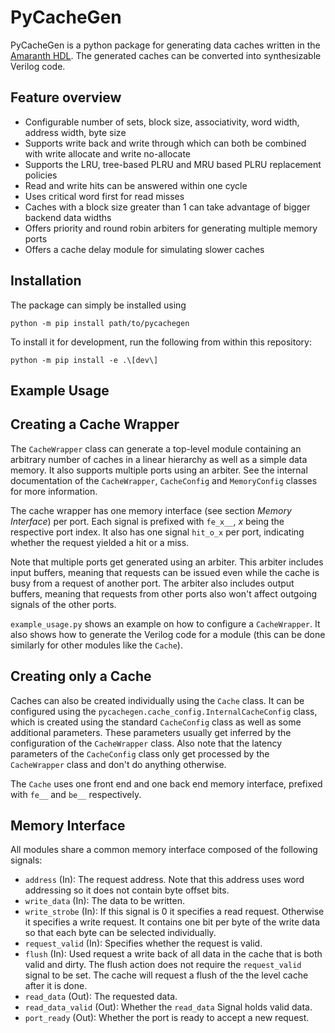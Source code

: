 # PyCacheGen

PyCacheGen is a python package for generating data caches written in the [Amaranth HDL](https://github.com/amaranth-lang/amaranth). The generated caches can be converted into synthesizable Verilog code.

## Feature overview

- Configurable number of sets, block size, associativity, word width, address width, byte size
- Supports write back and write through which can both be combined with write allocate and write no-allocate
- Supports the LRU, tree-based PLRU and MRU based PLRU replacement policies
- Read and write hits can be answered within one cycle
- Uses critical word first for read misses
- Caches with a block size greater than 1 can take advantage of bigger backend data widths
- Offers priority and round robin arbiters for generating multiple memory ports
- Offers a cache delay module for simulating slower caches

## Installation

The package can simply be installed using

    python -m pip install path/to/pycachegen

To install it for development, run the following from within this repository:

    python -m pip install -e .\[dev\]


## Example Usage

## Creating a Cache Wrapper

The `CacheWrapper` class can generate a top-level module containing an arbitrary number of caches in a linear hierarchy as well as a simple data memory. It also supports multiple ports using an arbiter. See the internal documentation of the `CacheWrapper`, `CacheConfig` and `MemoryConfig` classes for more information.

The cache wrapper has one memory interface (see section *Memory Interface*) per port. Each signal is prefixed with `fe_x__`, *x* being the respective port index. It also has one signal `hit_o_x` per port, indicating whether the request yielded a hit or a miss.

Note that multiple ports get generated using an arbiter. This arbiter includes input buffers, meaning that requests can be issued even while the cache is busy from a request of another port. The arbiter also includes output buffers, meaning that requests from other ports also won't affect outgoing signals of the other ports.

`example_usage.py` shows an example on how to configure a `CacheWrapper`. It also shows how to generate the Verilog code for a module (this can be done similarly for other modules like the `Cache`).

## Creating only a Cache

Caches can also be created individually using the `Cache` class. It can be configured using the `pycachegen.cache_config.InternalCacheConfig` class, which is created using the standard `CacheConfig` class as well as some additional parameters. These parameters usually get inferred by the configuration of the `CacheWrapper` class. Also note that the latency parameters of the `CacheConfig` class only get processed by the `CacheWrapper` class and don't do anything otherwise.

The `Cache` uses one front end and one back end memory interface, prefixed with `fe__` and `be__` respectively.

## Memory Interface

All modules share a common memory interface composed of the following signals:

- `address` (In): The request address. Note that this address uses word addressing so it does not contain byte offset bits.
- `write_data` (In): The data to be written.
- `write_strobe` (In): If this signal is 0 it specifies a read request. Otherwise it specifies a write request. It contains one bit per byte of the write data so that each byte can be selected individually.
- `request_valid` (In): Specifies whether the request is valid.
- `flush` (In): Used request a write back of all data in the cache that is both valid and dirty. The flush action does not require the `request_valid` signal to be set. The cache will request a flush of the the level cache after it is done.
- `read_data` (Out): The requested data.
- `read_data_valid` (Out): Whether the `read_data` Signal holds valid data.
- `port_ready` (Out): Whether the port is ready to accept a new request.
